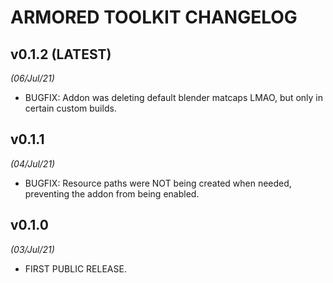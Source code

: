 # ARMORED TOOLKIT CHANGELOG


## v0.1.2 (LATEST)
*(06/Jul/21)*
- BUGFIX: Addon was deleting default blender matcaps LMAO, but only in certain custom builds.


## v0.1.1
*(04/Jul/21)*
- BUGFIX: Resource paths were NOT being created when needed, preventing the addon from being enabled.


## v0.1.0
*(03/Jul/21)*
- FIRST PUBLIC RELEASE.